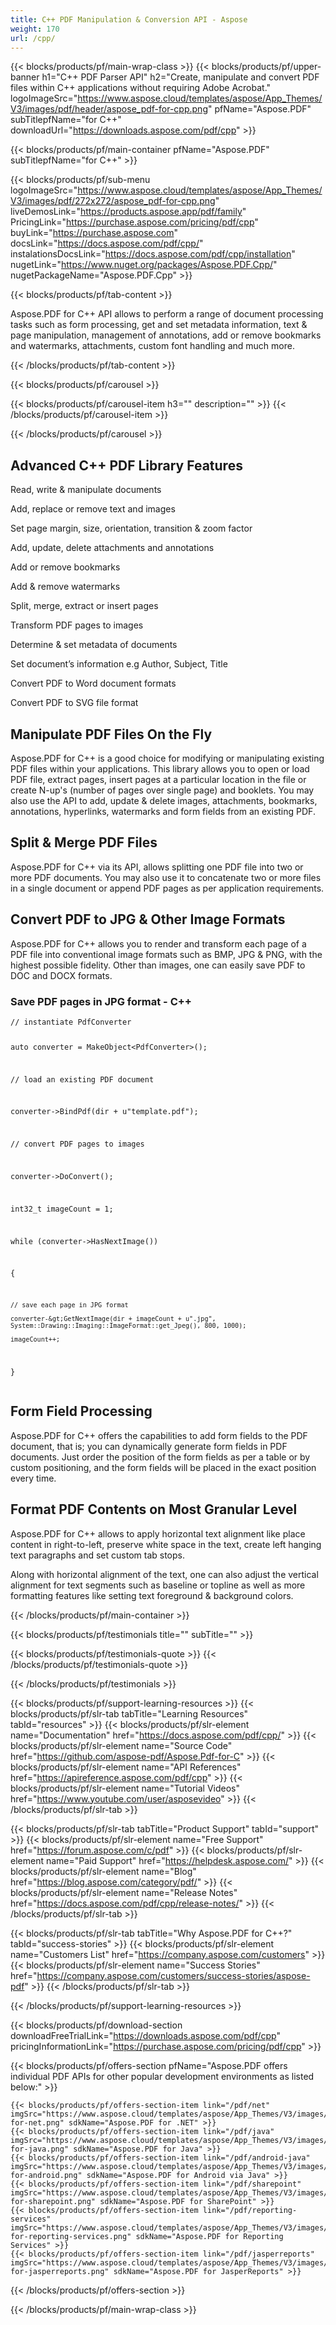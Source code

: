 ```yaml
---
title: C++ PDF Manipulation & Conversion API - Aspose 
weight: 170
url: /cpp/ 
---
```


{{< blocks/products/pf/main-wrap-class >}}
{{< blocks/products/pf/upper-banner h1="C++ PDF Parser API" h2="Create, manipulate and convert PDF files within C++ applications without requiring Adobe Acrobat." logoImageSrc="https://www.aspose.cloud/templates/aspose/App_Themes/V3/images/pdf/header/aspose_pdf-for-cpp.png" pfName="Aspose.PDF" subTitlepfName="for C++" downloadUrl="https://downloads.aspose.com/pdf/cpp" >}}

{{< blocks/products/pf/main-container pfName="Aspose.PDF" subTitlepfName="for C++" >}}

{{< blocks/products/pf/sub-menu logoImageSrc="https://www.aspose.cloud/templates/aspose/App_Themes/V3/images/pdf/272x272/aspose_pdf-for-cpp.png" liveDemosLink="https://products.aspose.app/pdf/family" PricingLink="https://purchase.aspose.com/pricing/pdf/cpp" buyLink="https://purchase.aspose.com" docsLink="https://docs.aspose.com/pdf/cpp/" instalationsDocsLink="https://docs.aspose.com/pdf/cpp/installation" nugetLink="https://www.nuget.org/packages/Aspose.PDF.Cpp/" nugetPackageName="Aspose.PDF.Cpp" >}}

{{< blocks/products/pf/tab-content >}}
<p>Aspose.PDF for C++ API allows to perform a range of document processing tasks such as form processing, get and set metadata information, text & page manipulation, management of annotations, add or remove bookmarks and watermarks, attachments, custom font handling and much more.</p>
{{< /blocks/products/pf/tab-content >}}

<!--Diagrams Start-->
{{< blocks/products/pf/carousel >}}

{{< blocks/products/pf/carousel-item h3="" description="" >}}
{{< /blocks/products/pf/carousel-item >}}

{{< /blocks/products/pf/carousel >}}
<!--Diagrams End-->

<!--Feature-section Start-->
<div class="container-fluid features-section bg-gray singleproduct">
 <a class="anchor" id="features" name="features">
 </a>
 <div class="row">
  <div class="container">
   <h2 class="pr-ft">
    Advanced C++ PDF Library Features
   </h2>
   <p>
   </p>
   <div class="col-lg-4">
    <em class="fa fa-file-pdf-o ico-blue fa-2x col-lg-2">
    </em>
    <p class="col-lg-10">
     Read, write &amp; manipulate documents
    </p>
   </div>
   <div class="col-lg-4">
    <em class="fa fa-text-height ico-blue fa-2x col-lg-2">
    </em>
    <p class="col-lg-10">
     Add, replace or remove text and images
    </p>
   </div>
   <div class="col-lg-4">
    <em class="fa fa-newspaper-o ico-blue fa-2x col-lg-2">
    </em>
    <p class="col-lg-10">
     Set page margin, size, orientation, transition &amp; zoom factor
    </p>
   </div>
   <div class="col-lg-4">
    <em class="fa fa-paperclip ico-blue fa-2x col-lg-2">
    </em>
    <p class="col-lg-10">
     Add, update, delete attachments and annotations
    </p>
   </div>
   <div class="col-lg-4">
    <em class="fa fa-bookmark ico-blue fa-2x col-lg-2">
    </em>
    <p class="col-lg-10">
     Add or remove bookmarks
    </p>
   </div>
   <div class="col-lg-4">
    <em class="fa fa-copyright ico-blue fa-2x col-lg-2">
    </em>
    <p class="col-lg-10">
     Add &amp; remove watermarks
    </p>
   </div>
   <div class="col-lg-4">
    <em class="fa fa-cogs ico-blue fa-2x col-lg-2">
    </em>
    <p class="col-lg-10">
     Split, merge, extract or insert pages
    </p>
   </div>
   <div class="col-lg-4">
    <em class="fa fa-picture-o ico-blue fa-2x col-lg-2">
    </em>
    <p class="col-lg-10">
     Transform PDF pages to images
    </p>
   </div>
   <div class="col-lg-4">
    <em class="fa fa-clipboard ico-blue fa-2x col-lg-2">
    </em>
    <p class="col-lg-10">
     Determine &amp; set metadata of documents
    </p>
   </div>
   <div class="col-lg-4">
    <em class="fa fa-th-list ico-blue fa-2x col-lg-2">
    </em>
    <p class="col-lg-10">
     Set document’s information e.g Author, Subject, Title
    </p>
   </div>
   <div class="col-lg-4">
    <em class="fa fa-save ico-blue fa-2x col-lg-2">
    </em>
    <p class="col-lg-10">
     Convert PDF to Word document formats
    </p>
   </div>
   <div class="col-lg-4">
    <em class="fa fa-share ico-blue fa-2x col-lg-2">
    </em>
    <p class="col-lg-10">
     Convert PDF to SVG file format
    </p>
   </div>
   <div class="col-lg-12">
    <h2 class="h2title">
     Manipulate PDF Files On the Fly
    </h2>
    <p>
     Aspose.PDF for C++ is a good choice for modifying or manipulating existing PDF files within your applications. This library allows you to open or load PDF file, extract pages, insert pages at a particular location in the file or create N-up's (number of pages over single page) and booklets. You may also use the API to add, update &amp; delete images, attachments, bookmarks, annotations, hyperlinks, watermarks and form fields from an existing PDF.
    </p>
   </div>
   <div class="col-lg-12">
    <h2 class="h2title">
     Split &amp; Merge PDF Files
    </h2>
    <p>
     Aspose.PDF for C++ via its API, allows splitting one PDF file into two or more PDF documents. You may also use it to concatenate two or more files in a single document or append PDF pages as per application requirements.
    </p>
   </div>
   <div class="col-lg-12">
    <h2 class="h2title">
     Convert PDF to JPG &amp; Other Image Formats
    </h2>
    <p>
     Aspose.PDF for C++ allows you to render and transform each page of a PDF file into conventional image formats such as BMP, JPG &amp; PNG, with the highest possible fidelity. Other than images, one can easily save PDF to DOC and DOCX formats.
    </p>
    <div class="codeblock" id="code">
     <h3>
      Save PDF pages in JPG format - C++
     </h3>
     <pre><code class="c">// instantiate PdfConverter

auto converter = MakeObject&lt;PdfConverter&gt;();

// load an existing PDF document

converter-&gt;BindPdf(dir + u"template.pdf");

// convert PDF pages to images

converter-&gt;DoConvert();

int32_t imageCount = 1;

while (converter-&gt;HasNextImage()) 

{

    // save each page in JPG format

    converter-&gt;GetNextImage(dir + imageCount + u".jpg", System::Drawing::Imaging::ImageFormat::get_Jpeg(), 800, 1000);

    imageCount++;

}</code></pre>
    </div>
   </div>
   <div class="col-lg-12">
    <h2 class="h2title">
     Form Field Processing
    </h2>
    <p>
     Aspose.PDF for C++ offers the capabilities to add form fields to the PDF document, that is; you can dynamically generate form fields in PDF documents. Just order the position of the form fields as per a table or by custom positioning, and the form fields will be placed in the exact position every time.
    </p>
   </div>
   <div class="col-lg-12">
    <h2 class="h2title">
     Format PDF Contents on Most Granular Level
    </h2>
    <p>
     Aspose.PDF for C++ allows to apply horizontal text alignment like place content in right-to-left, preserve white space in the text, create left hanging text paragraphs and set custom tab stops.
    </p>
    <p>
     Along with horizontal alignment of the text, one can also adjust the vertical alignment for text segments such as baseline or topline as well as more formatting features like setting text foreground &amp; background colors.
    </p>
   </div>
  </div>
 </div>
</div>
<!--Feature-section End-->

{{< /blocks/products/pf/main-container >}}

{{< blocks/products/pf/testimonials title="" subTitle="" >}}

{{< blocks/products/pf/testimonials-quote >}}
{{< /blocks/products/pf/testimonials-quote >}}

{{< /blocks/products/pf/testimonials >}}

{{< blocks/products/pf/support-learning-resources >}}
{{< blocks/products/pf/slr-tab tabTitle="Learning Resources" tabId="resources" >}}
{{< blocks/products/pf/slr-element name="Documentation" href="https://docs.aspose.com/pdf/cpp/" >}}
{{< blocks/products/pf/slr-element name="Source Code" href="https://github.com/aspose-pdf/Aspose.Pdf-for-C" >}}
{{< blocks/products/pf/slr-element name="API References" href="https://apireference.aspose.com/pdf/cpp" >}}
{{< blocks/products/pf/slr-element name="Tutorial Videos" href="https://www.youtube.com/user/asposevideo" >}}
{{< /blocks/products/pf/slr-tab >}}

{{< blocks/products/pf/slr-tab tabTitle="Product Support" tabId="support" >}}
{{< blocks/products/pf/slr-element name="Free Support" href="https://forum.aspose.com/c/pdf" >}}
{{< blocks/products/pf/slr-element name="Paid Support" href="https://helpdesk.aspose.com/" >}}
{{< blocks/products/pf/slr-element name="Blog" href="https://blog.aspose.com/category/pdf/" >}}
{{< blocks/products/pf/slr-element name="Release Notes" href="https://docs.aspose.com/pdf/cpp/release-notes/" >}}
{{< /blocks/products/pf/slr-tab >}}

{{< blocks/products/pf/slr-tab tabTitle="Why Aspose.PDF for C++?" tabId="success-stories" >}}
{{< blocks/products/pf/slr-element name="Customers List" href="https://company.aspose.com/customers" >}}
{{< blocks/products/pf/slr-element name="Success Stories" href="https://company.aspose.com/customers/success-stories/aspose-pdf" >}}
{{< /blocks/products/pf/slr-tab >}}

{{< /blocks/products/pf/support-learning-resources >}}

{{< blocks/products/pf/download-section downloadFreeTrialLink="https://downloads.aspose.com/pdf/cpp" pricingInformationLink="https://purchase.aspose.com/pricing/pdf/cpp" >}}

{{< blocks/products/pf/offers-section pfName="Aspose.PDF offers individual PDF APIs for other popular development environments as listed below:" >}}

    {{< blocks/products/pf/offers-section-item link="/pdf/net" imgSrc="https://www.aspose.cloud/templates/aspose/App_Themes/V3/images/pdf/272x272/aspose_pdf-for-net.png" sdkName="Aspose.PDF for .NET" >}}
    {{< blocks/products/pf/offers-section-item link="/pdf/java" imgSrc="https://www.aspose.cloud/templates/aspose/App_Themes/V3/images/pdf/272x272/aspose_pdf-for-java.png" sdkName="Aspose.PDF for Java" >}}
    {{< blocks/products/pf/offers-section-item link="/pdf/android-java" imgSrc="https://www.aspose.cloud/templates/aspose/App_Themes/V3/images/pdf/272x272/aspose_pdf-for-android.png" sdkName="Aspose.PDF for Android via Java" >}}
    {{< blocks/products/pf/offers-section-item link="/pdf/sharepoint" imgSrc="https://www.aspose.cloud/templates/aspose/App_Themes/V3/images/pdf/272x272/aspose_pdf-for-sharepoint.png" sdkName="Aspose.PDF for SharePoint" >}}
    {{< blocks/products/pf/offers-section-item link="/pdf/reporting-services" imgSrc="https://www.aspose.cloud/templates/aspose/App_Themes/V3/images/pdf/272x272/aspose_pdf-for-reporting-services.png" sdkName="Aspose.PDF for Reporting Services" >}}
    {{< blocks/products/pf/offers-section-item link="/pdf/jasperreports" imgSrc="https://www.aspose.cloud/templates/aspose/App_Themes/V3/images/pdf/272x272/aspose_pdf-for-jasperreports.png" sdkName="Aspose.PDF for JasperReports" >}}

{{< /blocks/products/pf/offers-section >}}

{{< /blocks/products/pf/main-wrap-class >}}